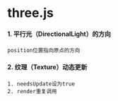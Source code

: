 # three.js

#### 1. 平行光（DirectionalLight）的方向
    position位置指向原点的方向
#### 2. 纹理（Texture）动态更新
    1. needsUpdate设为true
    2. render重复调用
